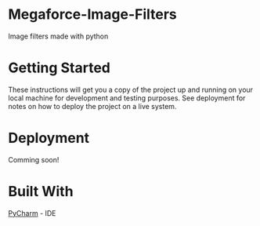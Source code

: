 # Megaforce-Image-Filters
Image filters made with python
# Getting Started
These instructions will get you a copy of the project up and running on your local machine for development and testing purposes. See deployment for notes on how to deploy the project on a live system.

# Deployment
Comming soon!

# Built With
[PyCharm](https://www.jetbrains.com/pycharm) - IDE
